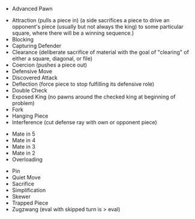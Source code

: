 + Advanced Pawn
- Attraction (pulls a piece in) (a side sacrifices a piece to drive an opponent's piece (usually but not always the king) to some particular square, where there will be a winning sequence.)
- Blocking
- Capturing Defender
- Clearance (deliberate sacrifice of material with the goal of "clearing" of either a square, diagonal, or file)
- Coercion (pushes a piece out)
- Defensive Move
- Discovered Attack
- Deflection (force piece to stop fulfilling its defensive role)
- Double Check
- Exposed King (no pawns around the checked king at beginning of problem)
- Fork
- Hanging Piece
- Interference (cut defense ray with own or opponent piece)
+ Mate in 5
+ Mate in 4
+ Mate in 3
+ Mate in 2
+ Overloading
- Pin
- Quiet Move
- Sacrifice
- Simplification
- Skewer
- Trapped Piece
- Zugzwang (eval with skipped turn is > eval)
